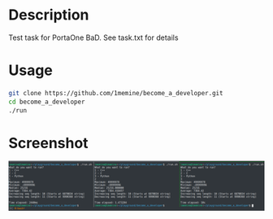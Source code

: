 # Description
Test task for PortaOne BaD. See task.txt for details

# Usage
```bash
git clone https://github.com/1memine/become_a_developer.git
cd become_a_developer
./run
```
# Screenshot
![](screenshot.png)
